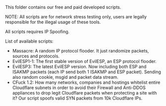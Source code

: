 This folder contains our free and paid developed scripts.

NOTE: All scripts are for network stress testing only, users are legally responsible for the illegal usage of these tools.

All scripts requires IP Spoofing.

List of available scripts:

- Massacre: A random IP protocol flooder. It just randomize packets, sources and protocols.
- EvilESP1-1: The first stable version of EvilESP, an ESP protocol flooder. 
- EvilESP3: The latest EvilESP version. Now including both ESP and ISAKMP packets (each IP send both 1 ISAKMP and ESP packet). Sending also random cookie, msgid and packet data stream.
- CFuck 1.2: How many networks, companies and hostings whitelist entire Cloudflare subnets in order to avoid their Firewall and Anti-DDOS appliances to drop legit Cloudflare packets when protecting a site with it? Our script spoofs valid SYN packets from 10k Cloudflare IPs.
